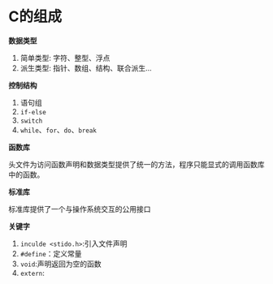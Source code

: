 # C的组成

**数据类型**

1. 简单类型: 字符、整型、浮点
2. 派生类型: 指针、数组、结构、联合派生...

**控制结构**

1. 语句组
2. `if-else`
3. `switch`
4. `while`、`for`、`do`、`break`

**函数库**

头文件为访问函数声明和数据类型提供了统一的方法，程序只能显式的调用函数库中的函数。

**标准库**

标准库提供了一个与操作系统交互的公用接口

**关键字**

1. `inculde <stido.h>`:引入文件声明
2. `#define`：定义常量
3. `void`:声明返回为空的函数
4. `extern`:
